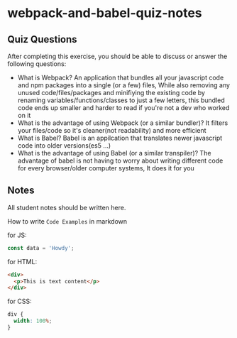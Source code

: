 # webpack-and-babel-quiz-notes

## Quiz Questions

After completing this exercise, you should be able to discuss or answer the following questions:

- What is Webpack?
  An application that bundles all your javascript code and npm packages into a single (or a few) files, While also removing any unused code/files/packages and
  minifiying the existing code by renaming variables/functions/classes to just a few letters, this bundled code ends up smaller and harder to read if you're not a dev
  who worked on it
- What is the advantage of using Webpack (or a similar bundler)?
  It filters your files/code so it's cleaner(not readability) and more efficient
- What is Babel?
  Babel is an appilcation that translates newer javascript code into older versions(es5 ...)
- What is the advantage of using Babel (or a similar transpiler)?
  The advantage of babel is not having to worry about writing different code for every browser/older computer systems, It does it for you

## Notes

All student notes should be written here.

How to write `Code Examples` in markdown

for JS:

```js
const data = 'Howdy';
```

for HTML:

```html
<div>
  <p>This is text content</p>
</div>
```

for CSS:

```css
div {
  width: 100%;
}
```
